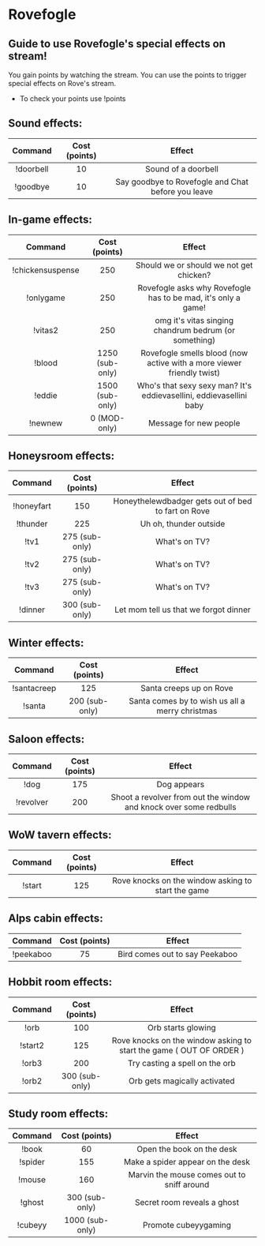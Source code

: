 # Rovefogle

## Guide to use Rovefogle's special effects on stream!

You gain points by watching the stream. 
You can use the points to trigger special effects on Rove's stream.

* To check your points use !points

## Sound effects:

| Command | Cost (points) | Effect |
|:-----:|:-----:|:-----:|
|!doorbell| 10 | Sound of a doorbell |
|!goodbye| 10 | Say goodbye to Rovefogle and Chat before you leave |

## In-game effects:

| Command | Cost (points) | Effect |
|:-----:|:-----:|:-----:|
|!chickensuspense| 250 | Should we or should we not get chicken? |
|!onlygame| 250 | Rovefogle asks why Rovefogle has to be mad, it's only a game! |
|!vitas2| 250 | omg it's vitas singing chandrum bedrum (or something) |
|!blood| 1250 (sub-only) | Rovefogle smells blood (now active with a more viewer friendly twist) |
|!eddie| 1500 (sub-only) | Who's that sexy sexy man? It's eddievasellini, eddievasellini baby |
|!newnew| 0 (MOD-only) | Message for new people |

## Honeysroom effects:

| Command | Cost (points) | Effect |
|:-----:|:-----:|:-----:|
|!honeyfart| 150 | Honeythelewdbadger gets out of bed to fart on Rove |
|!thunder| 225 | Uh oh, thunder outside |
|!tv1| 275 (sub-only) | What's on TV? |
|!tv2| 275 (sub-only)| What's on TV? |
|!tv3| 275 (sub-only)| What's on TV? |
|!dinner| 300 (sub-only) | Let mom tell us that we forgot dinner |

## Winter effects:

| Command | Cost (points) | Effect |
|:-----:|:-----:|:-----:|
|!santacreep| 125 | Santa creeps up on Rove |
|!santa| 200 (sub-only) | Santa comes by to wish us all a merry christmas |

## Saloon effects:

| Command | Cost (points) | Effect |
|:-----:|:-----:|:-----:|
|!dog| 175 | Dog appears |
|!revolver| 200 | Shoot a revolver from out the window and knock over some redbulls |

## WoW tavern effects:

| Command | Cost (points) | Effect |
|:-----:|:-----:|:-----:|
|!start| 125 | Rove knocks on the window asking to start the game |

## Alps cabin effects:

| Command | Cost (points) | Effect |
|:-----:|:-----:|:-----:|
|!peekaboo| 75 | Bird comes out to say Peekaboo |

## Hobbit room effects:

| Command | Cost (points) | Effect |
|:-----:|:-----:|:-----:|
|!orb| 100 | Orb starts glowing |
|!start2| 125 | Rove knocks on the window asking to start the game ( OUT OF ORDER ) |
|!orb3| 200 | Try casting a spell on the orb |
|!orb2| 300 (sub-only) | Orb gets magically activated |

## Study room effects:

| Command | Cost (points) | Effect |
|:-----:|:-----:|:-----:|
|!book| 60 | Open the book on the desk |
|!spider| 155 | Make a spider appear on the desk |
|!mouse| 160 | Marvin the mouse comes out to sniff around |
|!ghost| 300 (sub-only) | Secret room reveals a ghost |
|!cubeyy| 1000 (sub-only) | Promote cubeyygaming |

